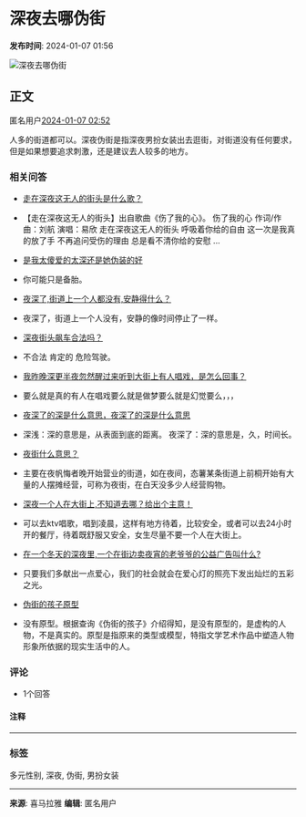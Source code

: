# 深夜去哪伪街

**发布时间**: 2024-01-07 01:56

![深夜去哪伪街](https://imagev2.xmcdn.com/storages/4fab-audiofreehighqps/6F/A2/CKwRIJEFA4mXAAArcgDePsCY.png)

## 正文
匿名用户[2024-01-07 02:52](/ask/a22634701)

人多的街道都可以。深夜伪街是指深夜男扮女装出去逛街，对街道没有任何要求，但是如果想要追求刺激，还是建议去人较多的地方。

### 相关问答
- [走在深夜这无人的街头是什么歌？](https://m.ximalaya.com/ask/q6634944) 
- 【走在深夜这无人的街头】出自歌曲《伤了我的心》。 伤了我的心 作词/作曲：刘航 演唱：易欣 走在深夜这无人的街头 呼吸着你给的自由 这一次是我真的放了手 不再追问受伤的理由 总是看不清你给的安慰 ...

- [是我太傻爱的太深还是她伪装的好](https://m.ximalaya.com/ask/q4429936)
- 你可能只是备胎。

- [夜深了,街道上一个人都没有,安静得什么？](https://m.ximalaya.com/ask/q6711762)
- 夜深了，街道上一个人没有，安静的像时间停止了一样。

- [深夜街头飙车合法吗？](https://m.ximalaya.com/ask/q10114756)
- 不合法 肯定的 危险驾驶。

- [我昨晚深更半夜忽然醒过来听到大街上有人唱戏，是怎么回事？](https://m.ximalaya.com/ask/q14025869)
- 要么就是真的有人在唱戏要么就是做梦要么就是幻觉要么，，，

- [夜深了的深是什么意思，夜深了的深是什么意思](https://m.ximalaya.com/ask/q8149326)
- 深浅：深的意思是，从表面到底的距离。 夜深了：深的意思是，久，时间长。

- [夜街什么意思？](https://m.ximalaya.com/ask/q10105658)
- 主要在夜帆悔者晚开始营业的街道，如在夜间，态薯某条街道上前桐开始有大量的人摆摊经营，可称为夜街，在白天没多少人经营购物。

- [深夜一个人在大街上,不知道去哪？给出个主意！](https://m.ximalaya.com/ask/q5406785)
- 可以去ktv唱歌，唱到凌晨，这样有地方待着，比较安全，或者可以去24小时开的餐厅，待着既舒服又安全，女生尽量不要一个人在大街上。

- [在一个冬天的深夜里,一个在街边卖夜宵的老爷爷的公益广告叫什么?](https://m.ximalaya.com/ask/q13924829)
- 只要我们多献出一点爱心，我们的社会就会在爱心灯的照亮下发出灿烂的五彩之光。

- [伪街的孩子原型](https://m.ximalaya.com/ask/q11354834)
- 没有原型。根据查询《伪街的孩子》介绍得知，是没有原型的，是虚构的人物，不是真实的。原型是指原来的类型或模型，特指文学艺术作品中塑造人物形象所依据的现实生活中的人。

### 评论
- 1个回答

#### 注释

---

### 标签
多元性别, 深夜, 伪街, 男扮女装

---

**来源**: 喜马拉雅
**编辑**: 匿名用户